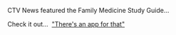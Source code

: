 

CTV News featured the Family Medicine Study Guide...

Check it out... &nbsp;["There's an app for that"](http://london.ctvnews.ca/video?clipId=1049281)